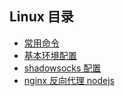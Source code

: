 ## Linux 目录
- [常用命令]()
- [基本环境配置]()
- [shadowsocks 配置](https://github.com/dk-lan/linux/tree/master/shadowsocks)
- [nginx 反向代理 nodejs]()
